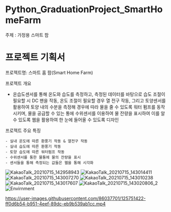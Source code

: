 
# Python_GraduationProject_SmartHomeFarm

주제 : 가정용 스마트 팜

# 프로젝트 기획서

  프로젝트명: 스마트 홈 팜(Smart Home Farm)

  프로젝트 개요

   - 온습도센서를 통해 온도와 습도를 측정하고, 측정된 데이터를 바탕으로 습도 조절이 필요할 시 DC 팬을 작동, 온도 조절이 필요할 경우 열 전구 작동, 그리고 토양센서를 활용하여 토양 내의 수분을 측정해 경우에 따라 물을 줄 수 있도록 워터 펌프를 동작시키며, 물을 공급할 수 있는 통에 수위센서를 이용하여 물 잔량을 표시하여 이를 알 수 있도록 웹을 활용하여 한 눈에 들어올 수 있도록 디자인

   
  프로젝트 주요 특징

    - 실내 온도에 따른 환풍기 작동 & 열전구 작동
    - 실내 습도에 따른 환풍기 작동 
    - 토양 습도에 따른 워터펌프 작동
    - 수위센서를 통한 물통에 물의 잔량을 표시
    - 센서들을 통해 측정되는 값들은 웹을 통해 시각화
    
![KakaoTalk_20210715_142958943](https://user-images.githubusercontent.com/86037701/125751281-3f84e088-43bc-40ce-b28f-83b112ff4fd4.jpg)
![KakaoTalk_20210715_143014411](https://user-images.githubusercontent.com/86037701/125751346-d6f93d60-09b5-4595-8824-58e8486d4544.jpg)
![KakaoTalk_20210715_143007270](https://user-images.githubusercontent.com/86037701/125751351-0e7d64b0-1f6a-4d42-9662-76b0a4f5388e.jpg)
![KakaoTalk_20210715_143010238](https://user-images.githubusercontent.com/86037701/125751367-30a2c3f2-f426-4cd2-b55e-6af618b56fde.jpg)
![KakaoTalk_20210715_143017607](https://user-images.githubusercontent.com/86037701/125751375-e4753d74-3e4a-4dcc-ba05-420762c4c6d4.jpg)
![KakaoTalk_20210715_143020806_2](https://user-images.githubusercontent.com/86037701/125751380-7db60042-b6fe-46e6-9aa1-89b1c2ae1500.jpg)
![Envirnment](https://user-images.githubusercontent.com/86037701/125752354-b1155095-b4fc-4d47-b263-c01191c822f4.jpg)


https://user-images.githubusercontent.com/86037701/125751422-ff0d6b54-b951-4eef-89dc-eb9b539ab1cc.mp4

